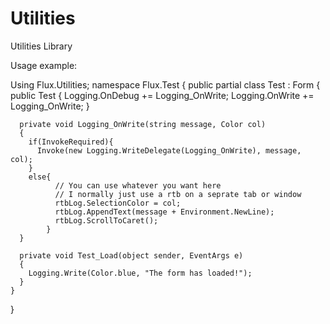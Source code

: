 Utilities
=========

Utilities Library

Usage example: 

Using Flux.Utilities;
namespace Flux.Test
{
    public partial class Test : Form
    {
      public Test
      {
            Logging.OnDebug += Logging_OnWrite;
            Logging.OnWrite += Logging_OnWrite;
      }
      
      private void Logging_OnWrite(string message, Color col)
      {
        if(InvokeRequired){
          Invoke(new Logging.WriteDelegate(Logging_OnWrite), message, col);
        }
        else{
              // You can use whatever you want here
              // I normally just use a rtb on a seprate tab or window
              rtbLog.SelectionColor = col;
              rtbLog.AppendText(message + Environment.NewLine);
              rtbLog.ScrollToCaret();
            }
      }
      
      private void Test_Load(object sender, EventArgs e)
      {
        Logging.Write(Color.blue, "The form has loaded!");
      }
    }
}
